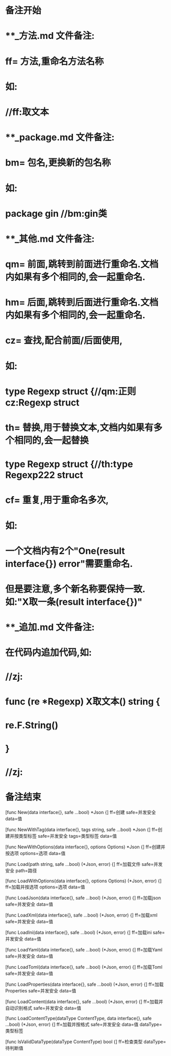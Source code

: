 # 备注开始
# **_方法.md 文件备注:
# ff= 方法,重命名方法名称
# 如:
# //ff:取文本

# **_package.md 文件备注:
# bm= 包名,更换新的包名称 
# 如: 
# package gin //bm:gin类

# **_其他.md 文件备注:
# qm= 前面,跳转到前面进行重命名.文档内如果有多个相同的,会一起重命名.
# hm= 后面,跳转到后面进行重命名.文档内如果有多个相同的,会一起重命名.
# cz= 查找,配合前面/后面使用,
# 如:
# type Regexp struct {//qm:正则 cz:Regexp struct
#
# th= 替换,用于替换文本,文档内如果有多个相同的,会一起替换
# type Regexp struct {//th:type Regexp222 struct
#
# cf= 重复,用于重命名多次,
# 如: 
# 一个文档内有2个"One(result interface{}) error"需要重命名.
# 但是要注意,多个新名称要保持一致. 如:"X取一条(result interface{})"

# **_追加.md 文件备注:
# 在代码内追加代码,如:
# //zj:
# func (re *Regexp) X取文本() string { 
#    re.F.String()
# }
# //zj:
# 备注结束

[func New(data interface{}, safe ...bool) *Json {]
ff=创建
safe=并发安全
data=值

[func NewWithTag(data interface{}, tags string, safe ...bool) *Json {]
ff=创建并按类型标签
safe=并发安全
tags=类型标签
data=值

[func NewWithOptions(data interface{}, options Options) *Json {]
ff=创建并按选项
options=选项
data=值

[func Load(path string, safe ...bool) (*Json, error) {]
ff=加载文件
safe=并发安全
path=路径

[func LoadWithOptions(data interface{}, options Options) (*Json, error) {]
ff=加载并按选项
options=选项
data=值

[func LoadJson(data interface{}, safe ...bool) (*Json, error) {]
ff=加载json
safe=并发安全
data=值

[func LoadXml(data interface{}, safe ...bool) (*Json, error) {]
ff=加载xml
safe=并发安全
data=值

[func LoadIni(data interface{}, safe ...bool) (*Json, error) {]
ff=加载ini
safe=并发安全
data=值

[func LoadYaml(data interface{}, safe ...bool) (*Json, error) {]
ff=加载Yaml
safe=并发安全
data=值

[func LoadToml(data interface{}, safe ...bool) (*Json, error) {]
ff=加载Toml
safe=并发安全
data=值

[func LoadProperties(data interface{}, safe ...bool) (*Json, error) {]
ff=加载Properties
safe=并发安全
data=值

[func LoadContent(data interface{}, safe ...bool) (*Json, error) {]
ff=加载并自动识别格式
safe=并发安全
data=值

[func LoadContentType(dataType ContentType, data interface{}, safe ...bool) (*Json, error) {]
ff=加载并按格式
safe=并发安全
data=值
dataType=类型标签

[func IsValidDataType(dataType ContentType) bool {]
ff=检查类型
dataType=待判断值
